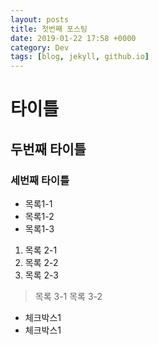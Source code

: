 ```yaml
---
layout: posts
title: 첫번째 포스팅
date: 2019-01-22 17:58 +0000
category: Dev
tags: [blog, jekyll, github.io]
---
```


# 타이틀
## 두번째 타이틀

### 세번째 타이틀

* 목록1-1
* 목록1-2
* 목록1-3

1. 목록 2-1
2. 목록 2-2
3. 목록 2-3

> 목록 3-1
> 목록 3-2

- 체크박스1
- 체크박스1
